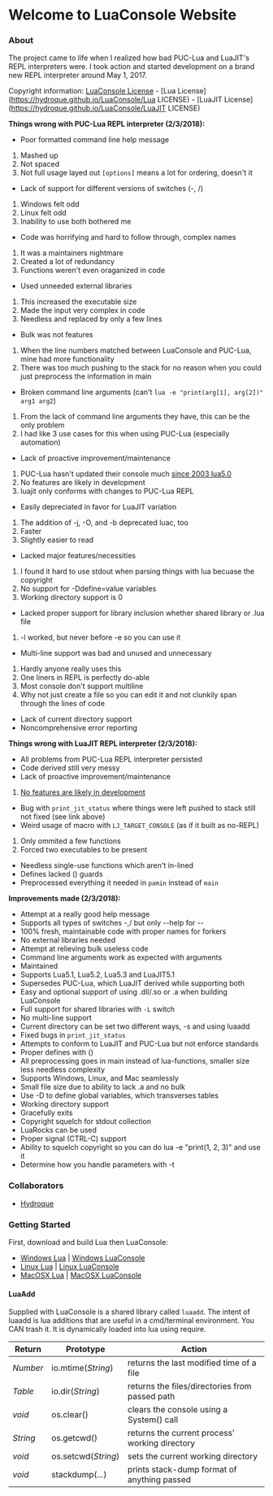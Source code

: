 # Welcome to LuaConsole Website

### About

The project came to life when I realized how bad PUC-Lua and LuaJIT's REPL interpreters were.
I took action and started development on a brand new REPL interpreter around May 1, 2017.

Copyright information: [LuaConsole License](https://hydroque.github.io/LuaConsole/LICENSE) - [Lua License](https://hydroque.github.io/LuaConsole/Lua LICENSE) - [LuaJIT License](https://hydroque.github.io/LuaConsole/LuaJIT LICENSE)

**Things wrong with PUC-Lua REPL interpreter (2/3/2018):**
* Poor formatted command line help message
1. Mashed up
2. Not spaced
3. Not full usage layed out `[options]` means a lot for ordering, doesn't it
* Lack of support for different versions of switches (-, /)
1. Windows felt odd
2. Linux felt odd
3. Inability to use both bothered me 
* Code was horrifying and hard to follow through, complex names
1. It was a maintainers nightmare
2. Created a lot of redundancy
3. Functions weren't even oraganized in code
* Used unneeded external libraries
1. This increased the executable size
2. Made the input very complex in code
3. Needless and replaced by only a few lines
* Bulk was not features
1. When the line numbers matched between LuaConsole and PUC-Lua, mine had more functionality
2. There was too much pushing to the stack for no reason when you could just preprocess the information in main
* Broken command line arguments (can't `lua -e "print(arg[1], arg[2])" arg1 arg2`)
1. From the lack of command line arguments they have, this can be the only problem
2. I had like 3 use cases for this when using PUC-Lua (especially automation)
* Lack of proactive improvement/maintenance
1. PUC-Lua hasn't updated their console much [since 2003 lua5.0](https://www.lua.org/versions.html)
2. No features are likely in development
3. luajit only conforms with changes to PUC-Lua REPL
* Easily depreciated in favor for LuaJIT variation
1. The addition of -j, -O, and -b deprecated luac, too
2. Faster
3. Slightly easier to read
* Lacked major features/necessities
1. I found it hard to use stdout when parsing things with lua becuase the copyright
2. No support for -Ddefine=value variables
3. Working directory support is 0
* Lacked proper support for library inclusion whether shared library or .lua file
1. -l worked, but never before -e so you can use it
* Multi-line support was bad and unused and unnecessary
1. Hardly anyone really uses this
2. One liners in REPL is perfectly do-able
3. Most console don't support multiline
4. Why not just create a file so you can edit it and not clunkily span through the lines of code
* Lack of current directory support
* Noncomprehensive error reporting

**Things wrong with LuaJIT REPL interpreter (2/3/2018):**
* All problems from PUC-Lua REPL interpreter persisted
* Code derived still very messy
* Lack of proactive improvement/maintenance
1. [No features are likely in development](https://github.com/tilkinsc/LuaConsole/wiki/LuaJIT-Readme)
* Bug with `print_jit_status` where things were left pushed to stack still not fixed (see link above)
* Weird usage of macro with `LJ_TARGET_CONSOLE` (as if it built as no-REPL)
1. Only ommited a few functions
2. Forced two executables to be present
* Needless single-use functions which aren't in-lined
* Defines lacked () guards
* Preprocessed everything it needed in `pamin` instead of `main`

**Improvements made (2/3/2018):**
* Attempt at a really good help message
* Supports all types of switches -,/ but only --help for --
* 100% fresh, maintainable code with proper names for forkers
* No external libraries needed
* Attempt at relieving bulk useless code
* Command line arguments work as expected with arguments
* Maintained
* Supports Lua5.1, Lua5.2, Lua5.3 and LuaJIT5.1
* Supersedes PUC-Lua, which LuaJIT derived while supporting both
* Easy and optional support of using .dll/.so or .a when building LuaConsole
* Full support for shared libraries with `-L` switch
* No multi-line support
* Current directory can be set two different ways, -s and using luaadd
* Fixed bugs in `print_jit_status`
* Attempts to conform to LuaJIT and PUC-Lua but not enforce standards
* Proper defines with ()
* All preprocessing goes in main instead of lua-functions, smaller size less needless complexity
* Supports Windows, Linux, and Mac seamlessly
* Small file size due to ability to lack .a and no bulk
* Use -D to define global variables, which transverses tables
* Working directory support
* Gracefully exits
* Copyright squelch for stdout collection
* LuaRocks can be used
* Proper signal (CTRL-C) support
* Ability to squelch copyright so you can do lua -e "print(1, 2, 3)" and use it
* Determine how you handle parameters with -t

### Collaborators 

* [Hydroque](https://github.com/Hydroque)

### Getting Started

First, download and build Lua then LuaConsole:
* [Windows Lua](https://github.com/Hydroque/LuaConsole/wiki/Build-Instructions#Windows) | [Windows LuaConsole](https://github.com/Hydroque/LuaConsole/wiki/Build-Instructions#windows-1)
* [Linux Lua](https://github.com/Hydroque/LuaConsole/wiki/Build-Instructions#linux) | [Linux LuaConsole](https://github.com/Hydroque/LuaConsole/wiki/Build-Instructions#linux-1)
* [MacOSX Lua](https://github.com/Hydroque/LuaConsole/wiki/Build-Instructions#mac-osx) | [MacOSX LuaConsole](https://github.com/Hydroque/LuaConsole/wiki/Build-Instructions#mac-osx)


#### LuaAdd

Supplied with LuaConsole is a shared library called `luaadd`. The intent of luaadd is lua additions that are useful in a cmd/terminal environment.
You CAN trash it. It is dynamically loaded into lua using require.

| Return   | Prototype           | Action                                         |
|----------|---------------------|------------------------------------------------|
| _Number_ | io.mtime(_String_)  | returns the last modified time of a file       |
| _Table_  | io.dir(_String_)    | returns the files/directories from passed path |
| _void_   | os.clear()          | clears the console using a System() call       |
| _String_ | os.getcwd()         | returns the current process' working directory |
| _void_   | os.setcwd(_String_) | sets the current working directory             |
| _void_   | stackdump(_..._)    | prints stack-dump format of anything passed    |


